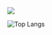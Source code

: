 <div>
  <picture>
    <source srcset="https://github-readme-stats.vercel.app/api?username=leviszaboo&show_icons=true&theme=transparent&hide_border=true&text_color=fffbf3&title_color=ec9d00&icon_color=ec9d00" media="(prefers-color-scheme: dark)" />
    <source srcset="https://github-readme-stats.vercel.app/api?username=leviszaboo&show_icons=true&theme=transparent&hide_border=true&text_color=120c003&title_color=ec9d00&icon_color=ec9d00" media="(prefers-color-scheme: light)" />
    <img src="https://github-readme-stats.vercel.app/api?username=leviszaboo&show_icons=true&theme=transparent&hide_border=true" />
  </picture>  
</div>
<div>
  
  ![Top Langs](https://github-readme-stats.vercel.app/api/top-langs/?username=leviszaboo&layout=compact&langs_count=8&theme=transparent&hide_border=true&text_color=fffbf3&title_color=fffbf3)
  
</div>
